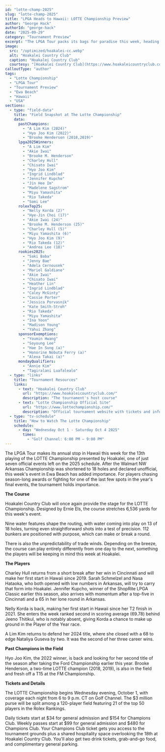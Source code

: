 ```yaml
---
id: "lotte-champ-2025"
slug: "lotte-champ-2025"
title: "LPGA Heads to Hawaii: LOTTE Championship Preview"
author: "George Hack"
authorId: "george-hack"
date: "2025-09-29"
category: "Tournament Preview"
excerpt: "The LPGA Tour packs its bags for paradise this week, heading to Ewa Beach for the 13th playing of the LOTTE Championship presented by Hoakalei."
image:
  src: "/optimized/hoakalei-cc.webp"
  alt: "Hoakalei Country Club"
  caption: "Hoakalei Country Club"
  courtesy: "[Hoakalei Country Club](https://www.hoakaleicountryclub.com/)"
calloutType: "author"
tags:
  - "Lotte Championship"
  - "LPGA Tour"
  - "Tournament Preview"
  - "Ewa Beach"
  - "Hawaii"
  - "USA"
sections:
  - type: "field-data"
    title: "Field Snapshot at The Lotte Championship"
    data:
      pastChampions:
        - "A Lim Kim (2024)"
        - "Hyo Joo Kim (2022)"
        - "Brooke Henderson (2018,2019)"
      lpga2025Winners:
        - "A Lim Kim"
        - "Akie Iwai"
        - "Brooke M. Henderson"
        - "Charley Hull"
        - "Chisato Iwai"
        - "Hyo Joo Kim"
        - "Ingrid Lindblad"
        - "Jennifer Kupcho"
        - "Jin Hee Im"
        - "Madelene Sagstrom"
        - "Miyu Yamashita"
        - "Rio Takeda"
        - "Somi Lee"
      rolexTop25:
        - "Nelly Korda (2)"
        - "Hye-Jin Choi (17)"
        - "Akie Iwai (24)"
        - "Brooke M. Henderson (25)"
        - "Charley Hull (5)"
        - "Miyu Yamashita (6)"
        - "Hyo Joo Kim (9)"
        - "Rio Takeda (12)"
        - "Andrea Lee (18)"
      rookies2025:
        - "Saki Baba"
        - "Jenny Bae"
        - "Adela Cernousek"
        - "Mariel Galdiano"
        - "Akie Iwai"
        - "Chisato Iwai"
        - "Heather Lin"
        - "Ingrid Lindblad"
        - "Caley McGinty"
        - "Cassie Porter"
        - "Jessica Porvasnik"
        - "Kate Smith-Stroh"
        - "Rio Takeda"
        - "Miyu Yamashita"
        - "Ina Yoon"
        - "Madison Young"
        - "Yahui Zhang"
      sponsorExemptions:
        - "Youmin Hwang"
        - "Soyoung Lee"
        - "Hae In Sung (a)"
        - "Honorine Nobuta Ferry (a)"
        - "Alexa Takai (a)"
      mondayQualifiers:
        - "Annie Kim"
        - "Tagiralani Luafalealo"
  - type: "links"
    title: "Tournament Resources"
    links:
      - text: "Hoakalei Country Club"
        url: "https://www.hoakaleicountryclub.com/"
        description: "The tournament's host course"
      - text: "Lotte Championship Official Site"
        url: "https://www.lottechampionship.com/"
        description: "Official tournament website with tickets and information"
  - type: "tv-schedule"
    title: "How to Watch The Lotte Championship"
    schedule:
      - day: "Wednesday Oct 1 - Saturday Oct 4 2025"
        times:
          - "Golf Channel: 6:00 PM – 9:00 PM"
---
```


The LPGA Tour makes its annual stop in Hawaii this week for the 13th playing of the LOTTE Championship presented by Hoakalei, one of just seven official events left on the 2025 schedule. After the Walmart NW Arkansas Championship was shortened to 18 holes and declared unofficial, this week's event in Ewa Beach has added importance. For players chasing season-long awards or fighting for one of the last few spots in the year's final events, the tournament holds importance.

**The Course**

Hoakalei Country Club will once again provide the stage for the LOTTE Championship. Designed by Ernie Els, the course stretches 6,536 yards for this week's event.

Nine water features shape the routing, with water coming into play on 13 of 18 holes, turning even straightforward shots into a test of precision. 112 bunkers are positioned with purpose, which can make or break a round.

There is also the unpredictability of trade winds. Depending on the breeze, the course can play entirely differently from one day to the next, something the players will be keeping in mind this week at Hoakalei.

**The Players**

Charley Hull returns from a short break after her win in Cincinnati and will make her first start in Hawaii since 2019. Sarah Schmelzel and Nasa Hataoka, who both opened with low numbers in Arkansas, will try to carry that form into Hoakalei. Jennifer Kupcho, winner of the ShopRite LPGA Classic earlier this season, also arrives with momentum after a top-five in Cincinnati and a 65 in her lone round in Arkansas.

Nelly Korda is back, making her first start in Hawaii since her T2 finish in 2021. She enters the week ranked second in scoring average (69.78) behind Jeeno Thitikul, who is notably absent, giving Korda a chance to make up ground in the Player of the Year race.

A Lim Kim returns to defend her 2024 title, where she closed with a 68 to edge Nataliya Guseva by two. It was the second of her three career wins.

**Past Champions in the Field**

Hyo Joo Kim, the 2022 winner, is back and looking for her second title of the season after taking the Ford Championship earlier this year. Brooke Henderson, a two-time LOTTE champion (2018, 2019), is also in the field and fresh off a T15 at the FM Championship.

**Tickets and Details**

The LOTTE Championship begins Wednesday evening, October 1, with coverage each night from 6 to 9 p.m. CT on Golf Channel. The $3 million purse will be split among a 120-player field featuring 21 of the top 50 players in the Rolex Rankings.

Daily tickets start at $34 for general admission and $154 for Champions Club. Weekly passes start at $99 for general admission and $480 for Champions Club. Your Champions Club ticket gets you access to the tournament grounds plus a shared hospitality space overlooking the 18th at Hoakalei Country Club. You'll also get two drink tickets, grab-and-go food, and complimentary general parking.
